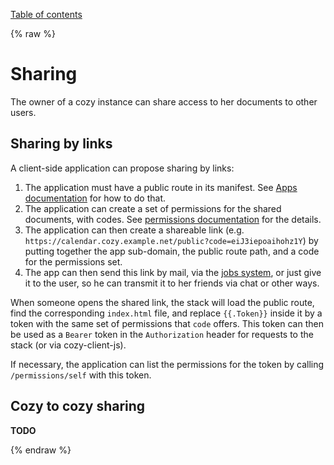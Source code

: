 [Table of contents](README.md#table-of-contents)

{% raw %}

# Sharing

The owner of a cozy instance can share access to her documents to other users.

## Sharing by links

A client-side application can propose sharing by links:

1. The application must have a public route in its manifest. See
   [Apps documentation](apps.md#routes) for how to do that.
2. The application can create a set of permissions for the shared documents,
   with codes. See [permissions documentation](permissions.md) for the
   details.
3. The application can then create a shareable link (e.g.
   `https://calendar.cozy.example.net/public?code=eiJ3iepoaihohz1Y`) by
   putting together the app sub-domain, the public route path, and a code for
   the permissions set.
4. The app can then send this link by mail, via the [jobs system](jobs.md), or
   just give it to the user, so he can transmit it to her friends via chat or
   other ways.

When someone opens the shared link, the stack will load the public route, find
the corresponding `index.html` file, and replace `{{.Token}}` inside it by a
token with the same set of permissions that `code` offers. This token can then
be used as a `Bearer` token in the `Authorization` header for requests to the
stack (or via cozy-client-js).

If necessary, the application can list the permissions for the token by
calling `/permissions/self` with this token.

## Cozy to cozy sharing

**TODO**

{% endraw %}
